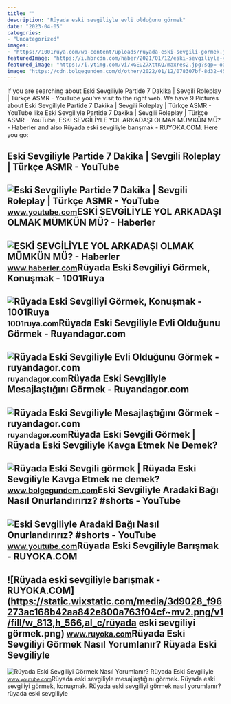 ```yaml
---
title: ""
description: "Rüyada eski sevgiliyle evli olduğunu görmek"
date: "2023-04-05"
categories:
- "Uncategorized"
images:
- "https://1001ruya.com/wp-content/uploads/ruyada-eski-sevgili-gormek.jpg"
featuredImage: "https://i.hbrcdn.com/haber/2021/01/12/eski-sevgiliyle-yol-arkadasi-olmak-mumkun-mu-13861645_amp.jpg"
featured_image: "https://i.ytimg.com/vi/xGEUZ7XttKQ/maxres2.jpg?sqp=-oaymwEoCIAKENAF8quKqQMcGADwAQH4AbYIgAKAD4oCDAgAEAEYZSBXKEowDw==&amp;rs=AOn4CLAk946olYOp2QGdr9bfq1wjh2XY9g"
image: "https://cdn.bolgegundem.com/d/other/2022/01/12/078307bf-8d32-456f-b076-6952712f6b7f.jpg"
---
```


If you are searching about Eski Sevgiliyle Partide 7 Dakika | Sevgili Roleplay | Türkçe ASMR - YouTube you've visit to the right web. We have 9 Pictures about Eski Sevgiliyle Partide 7 Dakika | Sevgili Roleplay | Türkçe ASMR - YouTube like Eski Sevgiliyle Partide 7 Dakika | Sevgili Roleplay | Türkçe ASMR - YouTube, ESKİ SEVGİLİYLE YOL ARKADAŞI OLMAK MÜMKÜN MÜ? - Haberler and also Rüyada eski sevgiliyle barışmak - RUYOKA.COM. Here you go:

Eski Sevgiliyle Partide 7 Dakika | Sevgili Roleplay | Türkçe ASMR - YouTube
---------------------------------------------------------------------------

 ![Eski Sevgiliyle Partide 7 Dakika | Sevgili Roleplay | Türkçe ASMR - YouTube](https://i.ytimg.com/vi/do1WEkJ0fPE/maxresdefault.jpg) <small>www.youtube.com</small>ESKİ SEVGİLİYLE YOL ARKADAŞI OLMAK MÜMKÜN MÜ? - Haberler
--------------------------------------------------------

 ![ESKİ SEVGİLİYLE YOL ARKADAŞI OLMAK MÜMKÜN MÜ? - Haberler](https://i.hbrcdn.com/haber/2021/01/12/eski-sevgiliyle-yol-arkadasi-olmak-mumkun-mu-13861645_amp.jpg) <small>www.haberler.com</small>Rüyada Eski Sevgiliyi Görmek, Konuşmak - 1001Ruya
-------------------------------------------------

 ![Rüyada Eski Sevgiliyi Görmek, Konuşmak - 1001Ruya](https://1001ruya.com/wp-content/uploads/ruyada-eski-sevgili-gormek.jpg) <small>1001ruya.com</small>Rüyada Eski Sevgiliyle Evli Olduğunu Görmek - Ruyandagor.com
------------------------------------------------------------

 ![Rüyada Eski Sevgiliyle Evli Olduğunu Görmek - ruyandagor.com](https://images.ruyandagor.com/2017/04/eski-sevgiliyle-evli-oldugunu-gormek-1549.jpg) <small>ruyandagor.com</small>Rüyada Eski Sevgiliyle Mesajlaştığını Görmek - Ruyandagor.com
-------------------------------------------------------------

 ![Rüyada Eski Sevgiliyle Mesajlaştığını Görmek - ruyandagor.com](https://images.ruyandagor.com/2017/04/eski-sevgiliyle-mesajlastigini-gormek-2014.jpg) <small>ruyandagor.com</small>Rüyada Eski Sevgili Görmek | Rüyada Eski Sevgiliyle Kavga Etmek Ne Demek?
-------------------------------------------------------------------------

 ![Rüyada Eski Sevgili görmek | Rüyada Eski Sevgiliyle Kavga Etmek ne demek?](https://cdn.bolgegundem.com/d/other/2022/01/12/078307bf-8d32-456f-b076-6952712f6b7f.jpg) <small>www.bolgegundem.com</small>Eski Sevgiliyle Aradaki Bağı Nasıl Onurlandırırız? #shorts - YouTube
--------------------------------------------------------------------

 ![Eski Sevgiliyle Aradaki Bağı Nasıl Onurlandırırız? #shorts - YouTube](https://i.ytimg.com/vi/xGEUZ7XttKQ/maxres2.jpg?sqp=-oaymwEoCIAKENAF8quKqQMcGADwAQH4AbYIgAKAD4oCDAgAEAEYZSBXKEowDw==&rs=AOn4CLAk946olYOp2QGdr9bfq1wjh2XY9g) <small>www.youtube.com</small>Rüyada Eski Sevgiliyle Barışmak - RUYOKA.COM
--------------------------------------------

 ![Rüyada eski sevgiliyle barışmak - RUYOKA.COM](https://static.wixstatic.com/media/3d9028_f96273ac168b42aa842e800a763f04cf~mv2.png/v1/fill/w_813,h_566,al_c/rüyada eski sevgiliyi görmek.png) <small>www.ruyoka.com</small>Rüyada Eski Sevgiliyi Görmek Nasıl Yorumlanır? Rüyada Eski Sevgiliyle
---------------------------------------------------------------------

 ![Rüyada Eski Sevgiliyi Görmek Nasıl Yorumlanır? Rüyada Eski Sevgiliyle](https://i.ytimg.com/vi/vsMpT3VkHkk/maxresdefault.jpg) <small>www.youtube.com</small>Rüyada eski sevgiliyle mesajlaştığını görmek. Rüyada eski sevgiliyi görmek, konuşmak. Rüyada eski sevgiliyi görmek nasıl yorumlanır? rüyada eski sevgiliyle

